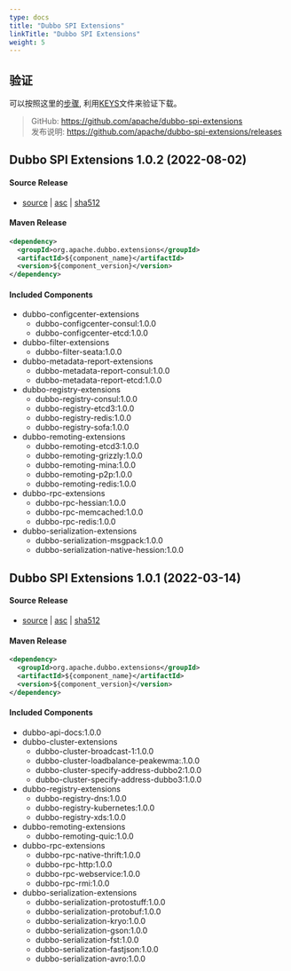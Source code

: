 ```yaml
---
type: docs
title: "Dubbo SPI Extensions"
linkTitle: "Dubbo SPI Extensions"
weight: 5
---
```


## 验证

可以按照这里的[步骤](https://www.apache.org/info/verification), 利用[KEYS](https://downloads.apache.org/dubbo/KEYS)文件来验证下载。

> GitHub: https://github.com/apache/dubbo-spi-extensions \
> 发布说明: https://github.com/apache/dubbo-spi-extensions/releases
>

## Dubbo SPI Extensions 1.0.2 (2022-08-02)

#### Source Release

* [source](https://archive.apache.org/dist/dubbo/dubbo-spi-extensions/1.0.2/apache-dubbo-extensions-1.0.2-src.zip) |
  [asc](https://archive.apache.org/dist/dubbo/dubbo-spi-extensions/1.0.2/apache-dubbo-extensions-1.0.2-src.zip.asc) |
  [sha512](https://archive.apache.org/dist/dubbo/dubbo-spi-extensions/1.0.2/apache-dubbo-extensions-1.0.2-src.zip.sha512)

#### Maven Release

```xml
<dependency>
  <groupId>org.apache.dubbo.extensions</groupId>
  <artifactId>${component_name}</artifactId>
  <version>${component_version}</version>
</dependency>
```

#### Included Components

- dubbo-configcenter-extensions
  - dubbo-configcenter-consul:1.0.0
  - dubbo-configcenter-etcd:1.0.0
- dubbo-filter-extensions
  - dubbo-filter-seata:1.0.0
- dubbo-metadata-report-extensions
  - dubbo-metadata-report-consul:1.0.0
  - dubbo-metadata-report-etcd:1.0.0
- dubbo-registry-extensions
  - dubbo-registry-consul:1.0.0
  - dubbo-registry-etcd3:1.0.0
  - dubbo-registry-redis:1.0.0
  - dubbo-registry-sofa:1.0.0
- dubbo-remoting-extensions
  - dubbo-remoting-etcd3:1.0.0
  - dubbo-remoting-grizzly:1.0.0
  - dubbo-remoting-mina:1.0.0
  - dubbo-remoting-p2p:1.0.0
  - dubbo-remoting-redis:1.0.0
- dubbo-rpc-extensions
  - dubbo-rpc-hessian:1.0.0
  - dubbo-rpc-memcached:1.0.0
  - dubbo-rpc-redis:1.0.0
- dubbo-serialization-extensions
  - dubbo-serialization-msgpack:1.0.0
  - dubbo-serialization-native-hession:1.0.0

## Dubbo SPI Extensions 1.0.1 (2022-03-14)

#### Source Release

* [source](https://archive.apache.org/dist/dubbo/dubbo-spi-extensions/1.0.1/apache-dubbo-extensions-1.0.1-src.zip) |
  [asc](https://archive.apache.org/dist/dubbo/dubbo-spi-extensions/1.0.1/apache-dubbo-extensions-1.0.1-src.zip.asc) |
  [sha512](https://archive.apache.org/dist/dubbo/dubbo-spi-extensions/1.0.1/apache-dubbo-extensions-1.0.1-src.zip.sha512)

#### Maven Release

```xml
<dependency>
  <groupId>org.apache.dubbo.extensions</groupId>
  <artifactId>${component_name}</artifactId>
  <version>${component_version}</version>
</dependency>
```

#### Included Components

- dubbo-api-docs:1.0.0
- dubbo-cluster-extensions
    - dubbo-cluster-broadcast-1:1.0.0
    - dubbo-cluster-loadbalance-peakewma:.1.0.0
    - dubbo-cluster-specify-address-dubbo2:1.0.0
    - dubbo-cluster-specify-address-dubbo3:1.0.0
- dubbo-registry-extensions
    - dubbo-registry-dns:1.0.0
    - dubbo-registry-kubernetes:1.0.0
    - dubbo-registry-xds:1.0.0
- dubbo-remoting-extensions
    - dubbo-remoting-quic:1.0.0
- dubbo-rpc-extensions
    - dubbo-rpc-native-thrift:1.0.0
    - dubbo-rpc-http:1.0.0
    - dubbo-rpc-webservice:1.0.0
    - dubbo-rpc-rmi:1.0.0
- dubbo-serialization-extensions
    - dubbo-serialization-protostuff:1.0.0
    - dubbo-serialization-protobuf:1.0.0
    - dubbo-serialization-kryo:1.0.0
    - dubbo-serialization-gson:1.0.0
    - dubbo-serialization-fst:1.0.0
    - dubbo-serialization-fastjson:1.0.0
    - dubbo-serialization-avro:1.0.0
